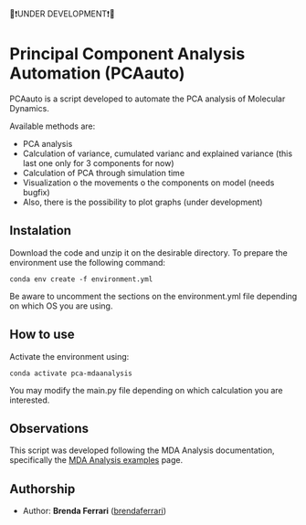 🔴❗UNDER DEVELOPMENT❗🔴

# Principal Component Analysis Automation (PCAauto)

PCAauto is a script developed to automate the PCA analysis of Molecular Dynamics.

Available methods are:

* PCA analysis
* Calculation of variance, cumulated varianc and explained variance (this last one only for 3 components for now)
* Calculation of PCA through simulation time
* Visualization o the movements o the components on model (needs bugfix)
* Also, there is the possibility to plot graphs (under development)

## Instalation

Download the code and unzip it on the desirable directory. To prepare the environment use the following command:

```
conda env create -f environment.yml
``` 

Be aware to uncomment the sections on the environment.yml file depending on which OS you are using.

## How to use

Activate the environment using:

```
conda activate pca-mdaanalysis
```

You may modify the main.py file depending on which calculation you are interested.

## Observations

This script was developed following the MDA Analysis documentation, specifically the [MDA Analysis examples](http://minium.com.au/UserGuide/stable/examples/analysis/reduced_dimensions/pca.html) page.

## Authorship

* Author: **Brenda Ferrari** ([brendaferrari](https://github.com/brendaferrari))
